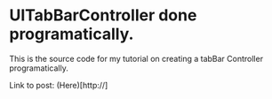 # UITabBarController done programatically.

This is the source code for my tutorial on creating a tabBar Controller programatically.

Link to post: (Here)[http://]
